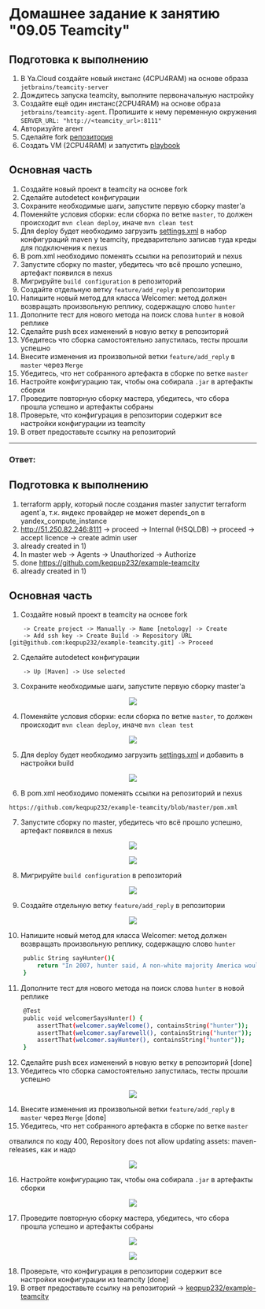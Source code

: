 # Домашнее задание к занятию "09.05 Teamcity"

## Подготовка к выполнению

1. В Ya.Cloud создайте новый инстанс (4CPU4RAM) на основе образа `jetbrains/teamcity-server`
2. Дождитесь запуска teamcity, выполните первоначальную настройку
3. Создайте ещё один инстанс(2CPU4RAM) на основе образа `jetbrains/teamcity-agent`. Пропишите к нему переменную окружения `SERVER_URL: "http://<teamcity_url>:8111"`
4. Авторизуйте агент
5. Сделайте fork [репозитория](https://github.com/aragastmatb/example-teamcity)
6. Создать VM (2CPU4RAM) и запустить [playbook](./infrastructure)

## Основная часть

1. Создайте новый проект в teamcity на основе fork
2. Сделайте autodetect конфигурации
3. Сохраните необходимые шаги, запустите первую сборку master'a
4. Поменяйте условия сборки: если сборка по ветке `master`, то должен происходит `mvn clean deploy`, иначе `mvn clean test`
5. Для deploy будет необходимо загрузить [settings.xml](./teamcity/settings.xml) в набор конфигураций maven у teamcity, предварительно записав туда креды для подключения к nexus
6. В pom.xml необходимо поменять ссылки на репозиторий и nexus
7. Запустите сборку по master, убедитесь что всё прошло успешно, артефакт появился в nexus
8. Мигрируйте `build configuration` в репозиторий
9. Создайте отдельную ветку `feature/add_reply` в репозитории
10. Напишите новый метод для класса Welcomer: метод должен возвращать произвольную реплику, содержащую слово `hunter`
11. Дополните тест для нового метода на поиск слова `hunter` в новой реплике
12. Сделайте push всех изменений в новую ветку в репозиторий
13. Убедитесь что сборка самостоятельно запустилась, тесты прошли успешно
14. Внесите изменения из произвольной ветки `feature/add_reply` в `master` через `Merge`
15. Убедитесь, что нет собранного артефакта в сборке по ветке `master`
16. Настройте конфигурацию так, чтобы она собирала `.jar` в артефакты сборки
17. Проведите повторную сборку мастера, убедитесь, что сбора прошла успешно и артефакты собраны
18. Проверьте, что конфигурация в репозитории содержит все настройки конфигурации из teamcity
19. В ответ предоставьте ссылку на репозиторий

---

### Ответ:
## Подготовка к выполнению
1) terraform apply, который после создания master запустит terraform agent`a, т.к. яндекс провайдер не может depends_on в yandex_compute_instance
2) http://51.250.82.246:8111 -> proceed -> Internal (HSQLDB) -> proceed -> accept licence -> create admin user
3) already created in 1)
4) In master web -> Agents -> Unauthorized -> Authorize
5) done https://github.com/keqpup232/example-teamcity
6) already created in 1)

## Основная часть
1) Создайте новый проект в teamcity на основе fork
```text
    -> Create project -> Manually -> Name [netology] -> Create 
    -> Add ssh key -> Create Build -> Repository URL [git@github.com:keqpup232/example-teamcity.git] -> Proceed
```

2) Сделайте autodetect конфигурации
```text
    -> Up [Maven] -> Use selected
```

3) Сохраните необходимые шаги, запустите первую сборку master'a
<p align="center">
  <img src="./assets/1.png">
</p>

4) Поменяйте условия сборки: если сборка по ветке `master`, то должен происходит `mvn clean deploy`, иначе `mvn clean test`
<p align="center">
  <img src="./assets/2.png">
</p>

5) Для deploy будет необходимо загрузить [settings.xml](./teamcity/settings.xml) и добавить в настройки build
<p align="center">
  <img src="./assets/3.png">
</p>

6) В pom.xml необходимо поменять ссылки на репозиторий и nexus
```text
https://github.com/keqpup232/example-teamcity/blob/master/pom.xml
```

7) Запустите сборку по master, убедитесь что всё прошло успешно, артефакт появился в nexus
<p align="center">
  <img src="./assets/4.png">
</p>
<p align="center">
  <img src="./assets/5.png">
</p>

8) Мигрируйте `build configuration` в репозиторий
<p align="center">
  <img src="./assets/6.png">
</p>

9) Создайте отдельную ветку `feature/add_reply` в репозитории
<p align="center">
  <img src="./assets/7.png">
</p>

10) Напишите новый метод для класса Welcomer: метод должен возвращать произвольную реплику, содержащую слово `hunter`
```bash
	public String sayHunter(){
		return "In 2007, hunter said, A non-white majority America would simply.";
	}
```
11) Дополните тест для нового метода на поиск слова `hunter` в новой реплике
```bash
	@Test
	public void welcomerSaysHunter() {
		assertThat(welcomer.sayWelcome(), containsString("hunter"));
		assertThat(welcomer.sayFarewell(), containsString("hunter"));
		assertThat(welcomer.sayHunter(), containsString("hunter"));
	}
```
12) Сделайте push всех изменений в новую ветку в репозиторий [done]
13) Убедитесь что сборка самостоятельно запустилась, тесты прошли успешно
<p align="center">
  <img src="./assets/8.png">
</p>

14) Внесите изменения из произвольной ветки `feature/add_reply` в `master` через `Merge` [done]
15) Убедитесь, что нет собранного артефакта в сборке по ветке `master`

отвалился по коду 400, Repository does not allow updating assets: maven-releases, как и надо
<p align="center">
  <img src="./assets/9.png">
</p>

16) Настройте конфигурацию так, чтобы она собирала `.jar` в артефакты сборки
<p align="center">
  <img src="./assets/10.png">
</p>

17) Проведите повторную сборку мастера, убедитесь, что сбора прошла успешно и артефакты собраны
<p align="center">
  <img src="./assets/11.png">
</p>

<p align="center">
  <img src="./assets/12.png">
</p>

18) Проверьте, что конфигурация в репозитории содержит все настройки конфигурации из teamcity [done]
19) В ответ предоставьте ссылку на репозиторий -> [keqpup232/example-teamcity](https://github.com/keqpup232/example-teamcity)
